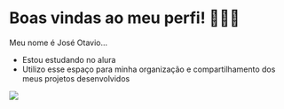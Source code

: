 # Boas vindas ao meu perfi! 🖤🤙🤝

Meu nome é José Otavio...

- Estou estudando no alura
- Utilizo esse espaço para minha organização e compartilhamento dos meus projetos desenvolvidos

![](https://media1.tenor.com/m/UUkTa74RFOAAAAAC/cb.gif)
